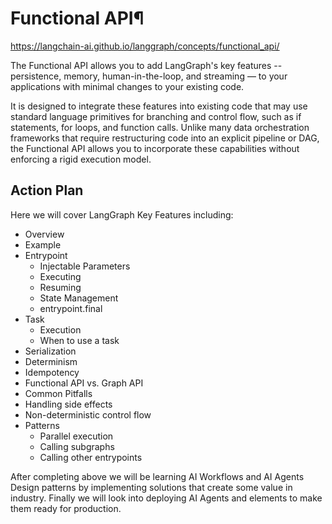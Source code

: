 # Functional API¶

https://langchain-ai.github.io/langgraph/concepts/functional_api/

The Functional API allows you to add LangGraph's key features -- persistence, memory, human-in-the-loop, and streaming — to your applications with minimal changes to your existing code. 

It is designed to integrate these features into existing code that may use standard language primitives for branching and control flow, such as if statements, for loops, and function calls. Unlike many data orchestration frameworks that require restructuring code into an explicit pipeline or DAG, the Functional API allows you to incorporate these capabilities without enforcing a rigid execution model.

## Action Plan

Here we will cover LangGraph Key Features including:

- Overview
- Example
- Entrypoint
    - Injectable Parameters
    - Executing
    - Resuming
    - State Management
    - entrypoint.final
- Task
    - Execution
    - When to use a task
- Serialization
- Determinism
- Idempotency
- Functional API vs. Graph API
- Common Pitfalls
- Handling side effects
- Non-deterministic control flow
- Patterns
    - Parallel execution
    - Calling subgraphs
    - Calling other entrypoints

After completing above we will be learning AI Workflows and AI Agents Design patterns by implementing solutions that create some value in industry. Finally we will look into deploying AI Agents and elements to make them ready for production.